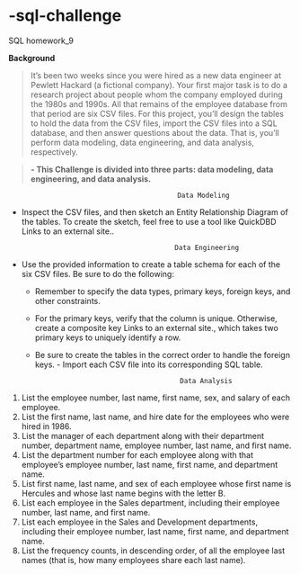 # -sql-challenge
 SQL homework_9

**Background**

>It’s been two weeks since you were hired as a new data engineer at Pewlett Hackard (a fictional company). Your first major task is to do a research project about people whom the company employed during the 1980s and 1990s. All that remains of the employee database from that period are six CSV files.
For this project, you’ll design the tables to hold the data from the CSV files, import the CSV files into a SQL database, and then answer questions about the data. That is, you’ll perform data modeling, data engineering, and data analysis, respectively.


>**- This Challenge is divided into three parts: data modeling, data engineering, and data analysis.**


                                              Data Modeling

- Inspect the CSV files, and then sketch an Entity Relationship Diagram of the tables. To create the sketch, feel free to use a tool like QuickDBD Links to an external site..


                                            Data Engineering

- Use the provided information to create a table schema for each of the six CSV files. Be sure to do the following:
   - Remember to specify the data types, primary keys, foreign keys, and other constraints.
    - For the primary keys, verify that the column is unique. Otherwise, create a composite key Links to an external site., which takes two primary keys to uniquely identify a row.
     - Be sure to create the tables in the correct order to handle the foreign keys.
      - Import each CSV file into its corresponding SQL table.


                                               Data Analysis

1. List the employee number, last name, first name, sex, and salary of each employee.
2. List the first name, last name, and hire date for the employees who were hired in 1986.
3. List the manager of each department along with their department number, department name, employee number, last name, and first name.
4. List the department number for each employee along with that employee’s employee number, last name, first name, and department name.
5. List first name, last name, and sex of each employee whose first name is Hercules and whose last name begins with the letter B.
6. List each employee in the Sales department, including their employee number, last name, and first name.
7. List each employee in the Sales and Development departments, including their employee number, last name, first name, and department name.
8. List the frequency counts, in descending order, of all the employee last names (that is, how many employees share each last name).
